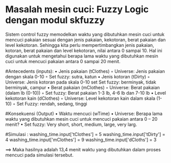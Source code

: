 # Masalah mesin cuci: Fuzzy Logic dengan modul skfuzzy

Sistem control fuzzy memodelkan waktu yang dibutuhkan mesin cuci untuk mencuci pakaian sesuai dengan jenis pakaian, kekotoran, berat pakaian dan level kekotoran. Sehingga kita perlu mempertimbangkan jenis pakaian, kotoran, berat pakaian dan level kekotoran, nilai antara 0 sampai 10. Hal ini digunakan untuk mengetahui berapa lama waktu yang dibutuhkan mesin cuci untuk mencuci pakaian antara 0 sampai 20 menit.

#Antecedents (inputs):
•	Jenis pakaian (tClothes) ◦ Universe: Jenis pakaian dengan skala 0-10 ◦ Set fuzzy: sutra, katun
•	Jenis kotoran (tDirty) ◦ Universe: Jenis kotoran pada skala 0-10 set Set fuzzy: berminyak, tidak berminyak, campur
•	Berat pakaian (mClothes) ◦ Universe: Berat pakaian (dalam lb (0-10)) ◦ Set fuzzy: Berat pakaian 1-3 lb, 4-6 lb dan 7-10 lb
•	Level kekotoran kain (dClothes) ◦ Universe: Level kekotoran kain dalam skala (1-10) ◦ Set Fuzzy: rendah, sedang, tinggi

#Konsekuensi (Output)
•	Waktu mencuci (wTime) • Universe: Berapa lama waktu yang dibutuhkan mesin cuci untuk mencuci pakaian antara 0 – 20 menit? • Set fuzzy: Very short, short, medium, large, very larg.

#Simulasi :
washing_time.input['tClothes'] = 5
washing_time.input['tDirty'] = 4
washing_time.input['mClothes'] = 9
washing_time.input['dCloths'] = 3

==> Maka hasilnya adalah 13,4 menit waktu yang dibutuhkan dalam proses mencuci pada simulasi tersebut.

